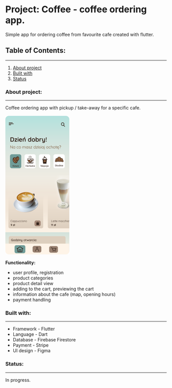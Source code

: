 # Project: Coffee - coffee ordering app.

Simple app for ordering coffee from favourite cafe created with flutter.

## Table of Contents:

---

1. [About project](#about-project)
2. [Bulit with](#built-with)
3. [Status](#status)

### About project:

---

Coffee ordering app with pickup / take-away for a specific cafe.
<br><br>
<img src="./assets/images/screen.png" alt="drawing" width="200"/>

**Functionality:**
- user profile, registration
- product categories
- product detail view
- adding to the cart, previewing the cart
- information about the cafe (map, opening hours)
- payment handling

### Built with:[](#built)

---

- Framework - Flutter
- Language - Dart
- Database - Firebase Firestore
- Payment - Stripe
- UI design - Figma

### Status:[](#status)

---

In progress.